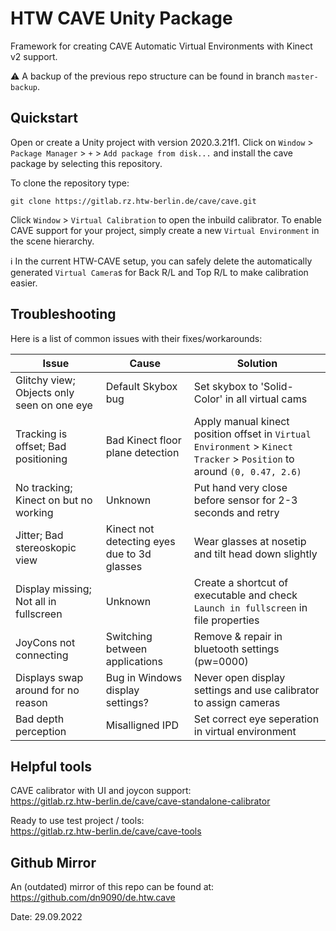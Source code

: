 # HTW CAVE Unity Package

Framework for creating CAVE Automatic Virtual Environments with Kinect v2 support.

⚠️ A backup of the previous repo structure can be found in branch `master-backup`.

## Quickstart
Open or create a Unity project with version 2020.3.21f1.
Click on `Window` > `Package Manager` > `+` > `Add package from disk...`
and install the cave package by selecting this repository.

To clone the repository type:
```
git clone https://gitlab.rz.htw-berlin.de/cave/cave.git
```

Click `Window` > `Virtual Calibration` to open the inbuild calibrator.
To enable CAVE support for your project, simply create a new `Virtual Environment` in the scene hierarchy.

ℹ️ In the current HTW-CAVE setup, you can safely delete the automatically generated `Virtual Camera`s for Back R/L and Top R/L to make calibration easier.

## Troubleshooting
Here is a list of common issues with their fixes/workarounds:

Issue | Cause | Solution
--- | --- | ---
Glitchy view; Objects only seen on one eye | Default Skybox bug | Set skybox to 'Solid-Color' in all virtual cams
Tracking is offset; Bad positioning | Bad Kinect floor plane detection | Apply manual kinect position offset in `Virtual Environment` > `Kinect Tracker` > `Position` to around `(0, 0.47, 2.6)`
No tracking; Kinect on but no working | Unknown | Put hand very close before sensor for 2-3 seconds and retry
Jitter; Bad stereoskopic view | Kinect not detecting eyes due to 3d glasses | Wear glasses at nosetip and tilt head down slightly
Display missing; Not all in fullscreen | Unknown | Create a shortcut of executable and check `Launch in fullscreen` in file properties
JoyCons not connecting | Switching between applications | Remove & repair in bluetooth settings (pw=0000)
Displays swap around for no reason | Bug in Windows display settings? | Never open display settings and use calibrator to assign cameras
Bad depth perception | Misalligned IPD | Set correct eye seperation in virtual environment

## Helpful tools

CAVE calibrator with UI and joycon support:  
https://gitlab.rz.htw-berlin.de/cave/cave-standalone-calibrator
  
Ready to use test project / tools:  
https://gitlab.rz.htw-berlin.de/cave/cave-tools


## Github Mirror
An (outdated) mirror of this repo can be found at:
https://github.com/dn9090/de.htw.cave

Date: 29.09.2022
